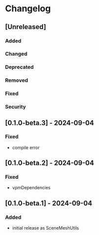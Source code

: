 # Changelog

## [Unreleased]
### Added

### Changed

### Deprecated

### Removed

### Fixed

### Security

## [0.1.0-beta.3] - 2024-09-04
### Fixed
- compile error

## [0.1.0-beta.2] - 2024-09-04
### Fixed
- vpmDependencies

## [0.1.0-beta.1] - 2024-09-04
### Added
- initial release as SceneMeshUtils

